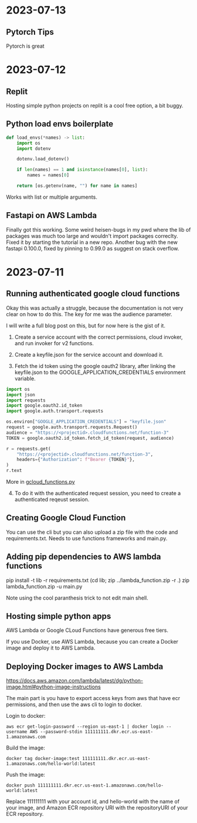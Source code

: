 # 2023-07-13

## Pytorch Tips

Pytorch is great

# 2023-07-12

## Replit

Hosting simple python projects on replit is a cool free option, a bit buggy.

## Python load envs boilerplate

```python
def load_envs(*names) -> list:
    import os
    import dotenv

    dotenv.load_dotenv()

    if len(names) == 1 and isinstance(names[0], list):
        names = names[0]

    return [os.getenv(name, "") for name in names]
```

Works with list or multiple arguments.

## Fastapi on AWS Lambda

Finally got this working. Some weird heisen-bugs in my pwd where the lib of packages was much too large and wouldn't import packages correclty. Fixed it by starting the tutorial in a new repo. Another bug with the new fastapi 0.100.0, fixed by pinning to 0.99.0 as suggest on stack overflow.

# 2023-07-11

## Running authenticated google cloud functions

Okay this was actually a struggle, because the documentation is not very clear on how to do this. The key for me was the audience parameter.

I will write a full blog post on this, but for now here is the gist of it.

1. Create a service account with the correct permissions, cloud invoker, and run invoker for v2 functions.

2. Create a keyfile.json for the service account and download it.

3. Fetch the id token using the google oauth2 library, after linking the keyfile.json to the GOOGLE_APPLICATION_CREDENTIALS environment variable.

```python
import os
import json
import requests
import google.oauth2.id_token
import google.auth.transport.requests

os.environ["GOOGLE_APPLICATION_CREDENTIALS"] = "keyfile.json"
request = google.auth.transport.requests.Request()
audience = "https://<projectid>.cloudfunctions.net/function-3"
TOKEN = google.oauth2.id_token.fetch_id_token(request, audience)

r = requests.get(
    "https://<projectid>.cloudfunctions.net/function-3",
    headers={"Authorization": f"Bearer {TOKEN}"},
)
r.text
```

More in [gcloud_functions.py](scripts/gcloud_functions.py)

4. To do it with the authenticated request session, you need to create a authenticated reqeust session.

## Creating Google Cloud Function

You can use the cli but you can also upload a zip file with the code and requirements.txt. Needs to use functions frameworks and main.py.

## Adding pip dependencies to AWS lambda functions

pip install -t lib -r requirements.txt
(cd lib; zip ../lambda_function.zip -r .)
zip lambda_function.zip -u main.py

Note using the cool paranthesis trick to not edit main shell.

## Hosting simple python apps

AWS Lambda or Google CLoud Functions have generous free tiers.

If you use Docker, use AWS Lambda, because you can create a Docker image and deploy it to AWS Lambda.

## Deploying Docker images to AWS Lambda

https://docs.aws.amazon.com/lambda/latest/dg/python-image.html#python-image-instructions

The main part is you have to export access keys from aws that have ecr permissions, and then use the aws cli to login to docker.

Login to docker:

`aws ecr get-login-password --region us-east-1 | docker login --username AWS --password-stdin 111111111.dkr.ecr.us-east-1.amazonaws.com`

Build the image:

`docker tag docker-image:test 111111111.dkr.ecr.us-east-1.amazonaws.com/hello-world:latest`

Push the image:

`docker push 111111111.dkr.ecr.us-east-1.amazonaws.com/hello-world:latest`

Replace 111111111 with your account id, and hello-world with the name of your image, and Amazon ECR repository URI with the repositoryURI of your ECR repository.
